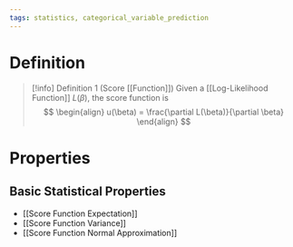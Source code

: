 ```yaml
---
tags: statistics, categorical_variable_prediction
---
```


# Definition

> [!info] Definition 1 (Score [[Function]])
> Given a [[Log-Likelihood Function]] $L(\beta)$, the score function is
> $$
> \begin{align}
> u(\beta) = \frac{\partial L(\beta)}{\partial \beta}
> \end{align}
> $$

# Properties
## Basic Statistical Properties
- [[Score Function Expectation]]
- [[Score Function Variance]]
- [[Score Function Normal Approximation]]